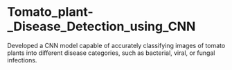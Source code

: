 # Tomato_plant-_Disease_Detection_using_CNN
Developed a CNN model capable of accurately classifying images of tomato plants into different disease categories, such as bacterial, viral, or fungal infections.
